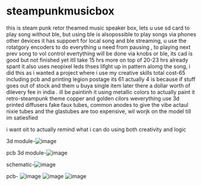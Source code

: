 # steampunkmusicbox
this is steam punk retor theamed music speaker box, lets u use sd card to play song without ble, but using ble is alsopossible to play songs via phones other devices it has suppoert for local song and ble streaming, u use the rotatgory encoders to do everything u need from pausing , to playing next prev song to vol control evertything will be done via knobs or ble, its cad is good but not finished yet itll take 15 hrs more on top of 20-23 hrs already spant it also uses neopixel leds thses lifght up in pattern alomg the song, i did this as i wanted a project where i use my creative skills 
total cost-65 including pcb and printing legion postage its 61 actually 4 is because if stuff goes out of stock and them u buya single item later there a dollar worth of dilevery fee in india .
ill be paintinh it using metallic colors to actually paint it retro-steampunk theme copper and golden cilors weverything use 3d printed diffusers fake faux tubes, common anodes to give the vibe actaul nixie tubes and the glastubes are too expensive, wil worjk on the model till im satiesfied


i want oit to actually remind what i can do using both creativity and logic

3d module-![image](https://github.com/user-attachments/assets/dd39d92e-ba42-473d-900a-4da6e6c53303)


pcb 3d module-![image](https://github.com/user-attachments/assets/22b0cd96-78c5-499d-ac75-5933183110aa)

schematic-![image](https://github.com/user-attachments/assets/40131d51-bb1b-4d76-a33a-c3c15c9e8013)

pcb-
![image](https://github.com/user-attachments/assets/ec2e08ef-2f1d-4660-84de-be8ceede775e)
![image](https://github.com/user-attachments/assets/a627cc81-be64-44d9-8d35-75ce0c582639)
![image](https://github.com/user-attachments/assets/73c6e0f2-dd42-4bd3-b6f9-e03a1b2c8c51)





